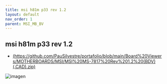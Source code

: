```yaml
---
title: msi h81m p33 rev 1.2
layout: default
nav_order: 1
parent: MSI_MB_BV
---
```


## msi h81m p33 rev 1.2

- [(https://github.com/PauSilvestre/portafolio/blob/main/Board%20Viewers/MOTHERBOARDS/MSI/MSI%20MS-7817%20Rev%201.2%20(BDV)(.CAD).zip)
](https://github.com/PauSilvestre/portafolio/blob/main/Board%20Viewers/MOTHERBOARDS/MSI/MSI%20MS-7817%20Rev%201.2%20(BDV)(.CAD).zip)

![imagen](https://github.com/user-attachments/assets/35b5ec3f-e438-49eb-8b49-821890b2e9ea)

